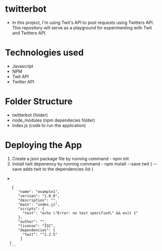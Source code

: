 # twitterbot
  - In this project, I'm using Twit's API to post requests using Twitters API. This repository will serve as a playground for experimenting with Twit and Twitters API.

# Technologies used
  - Javascript
  - NPM
  - Twit API
  - Twitter API

# Folder Structure
  - twitterbot (folder)
  - node_modules (npm dependecies folder)
  - index.js (code to run the application)
  
# Deploying the App
  1. Create a json package file by running command - npm init
  2. Install twit depenency by running command - npm install --save twit ( --save adds twit to the dependencies list )
  -
  ```
     {
        "name": "example1",
        "version": "1.0.0",
        "description": "",
        "main": "index.js",
        "scripts": {
          "test": "echo \"Error: no test specified\" && exit 1"
        },
        "author": "",
        "license": "ISC",
        "dependencies": {
          "twit": "^2.2.5"
         }
    }
    ```


